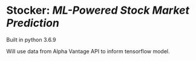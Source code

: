 # Stocker: ***ML-Powered Stock Market Prediction***

Built in python 3.6.9

Will use data from Alpha Vantage API to inform tensorflow model.